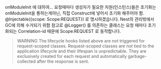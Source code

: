 onModuleInit 에 대하여… 요청때마다 생성자가 필요한 자원(인스턴스)들은 초기화는 onModuleInit을 통하는게아닌, 직접 Construct에 넣어서 초기화 해주어야 함. @Injectable({scope: Scope:REQUEST}) 로 명시하겠습니다.
Nest의 관리밖에서 GC에 의해 수거되기 위함
참고로 @Logger() 를 의존하는 클래스는 요청 때마다 초기화되는 Correlation-id 때문에 Scope:REQUEST  로 동작합니다.

>WARNING
The lifecycle hooks listed above are not triggered for request-scoped classes. Request-scoped classes are not tied to the application lifecycle and their lifespan is unpredictable. They are exclusively created for each request and automatically garbage-collected after the response is sent.
